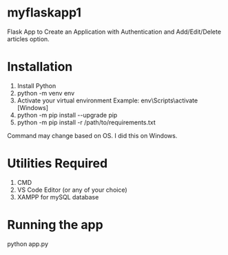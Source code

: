 # myflaskapp1
Flask App to Create an Application with Authentication and Add/Edit/Delete articles option.

# Installation
1. Install Python
2. python -m venv env 
3. Activate your virtual environment Example: env\Scripts\activate [Windows]
4. python -m pip install --upgrade pip
5. python -m pip install -r /path/to/requirements.txt

Command may change based on OS. I did this on Windows.

# Utilities Required
1. CMD
2. VS Code Editor (or any of your choice)
3. XAMPP for mySQL database

# Running the app
python app.py


